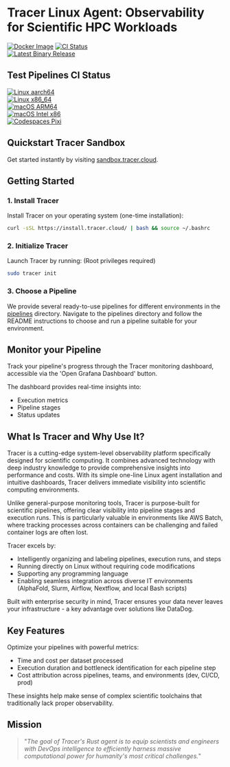 # Tracer Linux Agent: Observability for Scientific HPC Workloads

[![Docker Image](https://img.shields.io/docker/pulls/tracercloud/tracer?logo=docker&logoColor=white)](https://hub.docker.com/r/tracercloud/tracer)
[![CI Status](https://img.shields.io/github/actions/workflow/status/Tracer-Cloud/tracer-test-pipelines-bioinformatics/docker-build-push.yml?branch=main&label=docker-build&logo=docker)](https://github.com/Tracer-Cloud/tracer-test-pipelines-bioinformatics/actions/workflows/docker-build-push.yml)  
[![Latest Binary Release](https://img.shields.io/github/v/release/Tracer-Cloud/tracer-client?logo=github&logoColor=white)](https://github.com/Tracer-Cloud/tracer-client/releases)

## Test Pipelines CI Status

[![Linux aarch64](https://img.shields.io/github/actions/workflow/status/Tracer-Cloud/tracer-test-pipelines-bioinformatics/linux-aarch64.yml?branch=main&label=linux-aarch64&logo=linux)](https://github.com/Tracer-Cloud/tracer-test-pipelines-bioinformatics/actions/workflows/linux-aarch64.yml)  
[![Linux x86_64](https://img.shields.io/github/actions/workflow/status/Tracer-Cloud/tracer-test-pipelines-bioinformatics/linux-x86_64.yml?branch=main&label=linux-x86_64&logo=linux)](https://github.com/Tracer-Cloud/tracer-test-pipelines-bioinformatics/actions/workflows/linux-x86_64.yml)  
[![macOS ARM64](https://img.shields.io/github/actions/workflow/status/Tracer-Cloud/tracer-test-pipelines-bioinformatics/macos-arm64.yml?branch=main&label=macos-arm64&logo=apple)](https://github.com/Tracer-Cloud/tracer-test-pipelines-bioinformatics/actions/workflows/macos-arm64.yml)  
[![macOS Intel x86](https://img.shields.io/github/actions/workflow/status/Tracer-Cloud/tracer-test-pipelines-bioinformatics/macos-intel-x86.yml?branch=main&label=macos-intel-x86&logo=apple)](https://github.com/Tracer-Cloud/tracer-test-pipelines-bioinformatics/actions/workflows/macos-intel-x86.yml)  
[![Codespaces Pixi](https://img.shields.io/github/actions/workflow/status/Tracer-Cloud/tracer-test-pipelines-bioinformatics/codespaces-pixi.yml?branch=main&label=codespaces&logo=github)](https://github.com/Tracer-Cloud/tracer-test-pipelines-bioinformatics/actions/workflows/codespaces.yml)


## Quickstart Tracer Sandbox
Get started instantly by visiting [sandbox.tracer.cloud](https://sandbox.tracer.cloud/).

## Getting Started
### 1. Install Tracer
Install Tracer on your operating system (one-time installation):
```bash
curl -sSL https://install.tracer.cloud/ | bash && source ~/.bashrc
```

### 2. Initialize Tracer
Launch Tracer by running: (Root privileges required)
```bash
sudo tracer init
```

### 3. Choose a Pipeline
We provide several ready-to-use pipelines for different environments in the [pipelines](./pipelines/) directory. Navigate to the pipelines directory and follow the README instructions to choose and run a pipeline suitable for your environment.

## Monitor your Pipeline
Track your pipeline's progress through the Tracer monitoring dashboard, accessible via the 'Open Grafana Dashboard' button.

The dashboard provides real-time insights into:
- Execution metrics
- Pipeline stages
- Status updates

## What Is Tracer and Why Use It?
Tracer is a cutting-edge system-level observability platform specifically designed for scientific computing. It combines advanced technology with deep industry knowledge to provide comprehensive insights into performance and costs. With its simple one-line Linux agent installation and intuitive dashboards, Tracer delivers immediate visibility into scientific computing environments.

Unlike general-purpose monitoring tools, Tracer is purpose-built for scientific pipelines, offering clear visibility into pipeline stages and execution runs. This is particularly valuable in environments like AWS Batch, where tracking processes across containers can be challenging and failed container logs are often lost.

Tracer excels by:
- Intelligently organizing and labeling pipelines, execution runs, and steps
- Running directly on Linux without requiring code modifications
- Supporting any programming language
- Enabling seamless integration across diverse IT environments (AlphaFold, Slurm, Airflow, Nextflow, and local Bash scripts)

Built with enterprise security in mind, Tracer ensures your data never leaves your infrastructure - a key advantage over solutions like DataDog.

## Key Features
Optimize your pipelines with powerful metrics:
- Time and cost per dataset processed
- Execution duration and bottleneck identification for each pipeline step
- Cost attribution across pipelines, teams, and environments (dev, CI/CD, prod)

These insights help make sense of complex scientific toolchains that traditionally lack proper observability.

## Mission
> "_The goal of Tracer's Rust agent is to equip scientists and engineers with DevOps intelligence to efficiently harness massive computational power for humanity's most critical challenges._"
